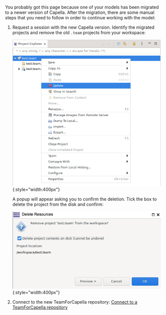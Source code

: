 <!--
 ~ SPDX-FileCopyrightText: Copyright DB InfraGO AG and contributors
 ~ SPDX-License-Identifier: Apache-2.0
 -->

You probably got this page because one of your models has been migrated to a
newer version of Capella. After the migration, there are some manual steps that
you need to follow in order to continue working with the model:

1. Request a session with the new Capella version. Identify the migrated
   projects and remove the old `.team` projects from your workspace:

    ![Remove old .team projects](./remove-project-from-workspace.png){:style="width:400px"}

    A popup will appear asking you to confirm the deletion. Tick the box to
    delete the project from the disk and confirm:

    ![Confirm deletion](./project-deletion-popup.png){:style="width:400px"}

1. Connect to the new TeamForCapella repository:
   [Connect to a TeamForCapella repository](../connect/index.md)

